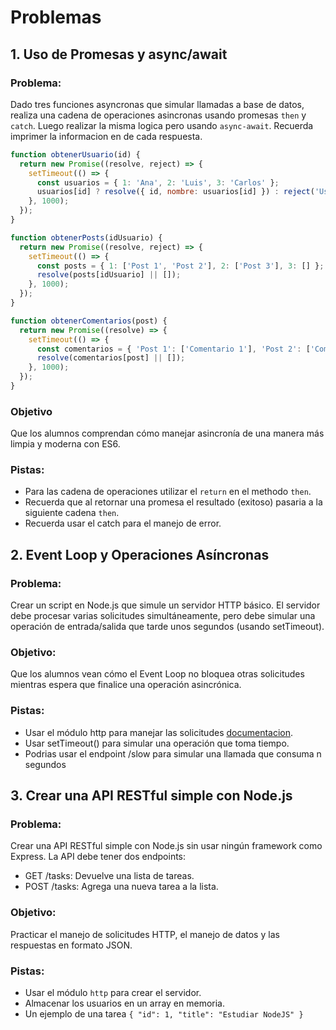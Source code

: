 # Problemas

## 1. Uso de Promesas y async/await

### Problema:

Dado tres funciones asyncronas que simular llamadas a base de datos, realiza una cadena de operaciones asincronas usando promesas `then` y `catch`. Luego realizar la misma logica pero usando `async-await`. Recuerda imprimer la informacion en de cada respuesta.

```js
function obtenerUsuario(id) {
  return new Promise((resolve, reject) => {
    setTimeout(() => {
      const usuarios = { 1: 'Ana', 2: 'Luis', 3: 'Carlos' };
      usuarios[id] ? resolve({ id, nombre: usuarios[id] }) : reject('Usuario no encontrado');
    }, 1000);
  });
}

function obtenerPosts(idUsuario) {
  return new Promise((resolve, reject) => {
    setTimeout(() => {
      const posts = { 1: ['Post 1', 'Post 2'], 2: ['Post 3'], 3: [] };
      resolve(posts[idUsuario] || []);
    }, 1000);
  });
}

function obtenerComentarios(post) {
  return new Promise((resolve) => {
    setTimeout(() => {
      const comentarios = { 'Post 1': ['Comentario 1'], 'Post 2': ['Comentario 2'], 'Post 3': [] };
      resolve(comentarios[post] || []);
    }, 1000);
  });
}
```

### Objetivo

Que los alumnos comprendan cómo manejar asincronía de una manera más limpia y moderna con ES6.

### Pistas:

- Para las cadena de operaciones utilizar el `return` en el methodo `then`.
- Recuerda que al retornar una promesa el resultado (exitoso) pasaria a la siguiente cadena `then`.
- Recuerda usar el catch para el manejo de error.

## 2. Event Loop y Operaciones Asíncronas

### Problema:

Crear un script en Node.js que simule un servidor HTTP básico. El servidor debe procesar varias solicitudes simultáneamente, pero debe simular una operación de entrada/salida que tarde unos segundos (usando setTimeout).

### Objetivo:

Que los alumnos vean cómo el Event Loop no bloquea otras solicitudes mientras espera que finalice una operación asincrónica.

### Pistas:

- Usar el módulo http para manejar las solicitudes [documentacion](https://nodejs.org/api/http.html#http).
- Usar setTimeout() para simular una operación que toma tiempo.
- Podrias usar el endpoint /slow para simular una llamada que consuma n segundos


## 3. Crear una API RESTful simple con Node.js

### Problema:

Crear una API RESTful simple con Node.js sin usar ningún framework como Express. La API debe tener dos endpoints:

- GET /tasks: Devuelve una lista de tareas.
- POST /tasks: Agrega una nueva tarea a la lista.

### Objetivo:

Practicar el manejo de solicitudes HTTP, el manejo de datos y las respuestas en formato JSON.

### Pistas:

- Usar el módulo `http` para crear el servidor.
- Almacenar los usuarios en un array en memoria.
- Un ejemplo de una tarea `{ "id": 1, "title": "Estudiar NodeJS" }`

